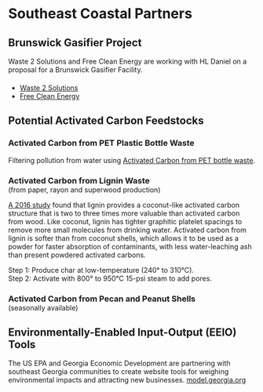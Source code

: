 
# Southeast Coastal Partners 

## Brunswick Gasifier Project

<p style="margin-bottom:20px">
Waste 2 Solutions and Free Clean Energy are working with HL Daniel on a proposal for a Brunswick&nbsp;Gasifier&nbsp;Facility.  
</p>

- [Waste 2 Solutions](http://waste2solutions.net)  
- [Free Clean Energy](../../?partner=freeclean)  



## Potential Activated Carbon Feedstocks

### Activated Carbon from PET Plastic Bottle Waste

Filtering pollution from water using [Activated Carbon from PET bottle waste](https://www.semanticscholar.org/paper/Preparation-of-high-quality-activated-carbon-from-Mendoza-Carrasco-Cuerda-Correa/f7f362eb4db7ba5f1ab45ebb7d948d16895a76fc).  

<h3 style="margin-bottom:0px">Activated Carbon from Lignin Waste</h3>
(from paper, rayon and superwood&nbsp;production)

[A 2016 study](http://wcponline.com/2016/06/15/lignin-waste-transformed-coconut-like-activated-carbon/) found that lignin provides a coconut-like activated carbon  structure that is two to three times more valuable than activated carbon from wood. Like coconut, lignin has tighter graphitic platelet spacings to remove more small molecules from drinking water. Activated carbon from lignin is softer than from coconut shells, which allows it to be used as a powder for faster absorption of contaminants, with less water-leaching ash than present powdered activated carbons.  


Step 1: Produce char at low-temperature (240° to 310°C).  
Step 2: Activate with 800° to 950°C 15-psi steam to add pores.  

<h3 style="margin-bottom:0px">Activated Carbon from Pecan and Peanut Shells</h3>
(seasonally available)

<!-- Potential Waste-to-Energy Feedstocks -->

## Environmentally-Enabled Input-Output (EEIO) Tools  

The US EPA and Georgia Economic Development are partnering with southeast Georgia communities to create website tools for weighing environmental impacts and attracting new businesses. 
[model.georgia.org](https://model.georgia.org/)

